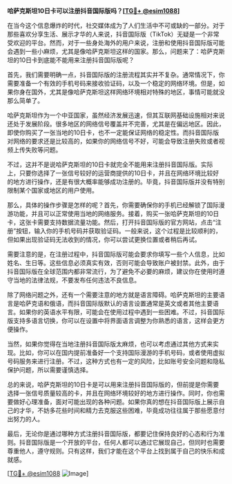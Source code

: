 **哈萨克斯坦10日卡可以注册抖音国际版吗？[[TG💪+ @esim1088](https://t.me/s/esim1088)]**

在当今这个信息爆炸的时代，社交媒体成为了人们生活中不可或缺的一部分。对于那些喜欢分享生活、展示才华的人来说，抖音国际版（TikTok）无疑是一个非常受欢迎的平台。然而，对于一些身处海外的用户来说，注册和使用抖音国际版可能会遇到一些小麻烦，尤其是像哈萨克斯坦这样的国家。那么，问题来了：哈萨克斯坦的10日卡到底能不能用来注册抖音国际版呢？

首先，我们需要明确一点，抖音国际版的注册流程其实并不复杂。通常情况下，你需要准备一个有效的手机号码来接收验证码，以及一个稳定的网络环境。但是，如果你身在国外，尤其是像哈萨克斯坦这样网络环境相对特殊的地区，事情可能就没那么简单了。

哈萨克斯坦作为一个中亚国家，虽然经济发展迅速，但其互联网基础设施相对来说还处于发展阶段。很多地区的网络信号覆盖并不完善，尤其是在偏远地区。因此，即使你购买了一张当地的10日卡，也不一定能保证网络的稳定性。而抖音国际版对网络的要求还是比较高的，如果你的网络信号不好，可能会导致注册失败或者视频上传失败等问题。

不过，这并不是说哈萨克斯坦的10日卡就完全不能用来注册抖音国际版。实际上，只要你选择了一张信号较好的运营商提供的10日卡，并且在网络环境比较好的地方进行操作，还是有很大概率能够成功注册的。毕竟，抖音国际版并没有特别限制某个国家或地区的用户使用。

那么，具体的操作步骤是怎样的呢？首先，你需要确保你的手机已经解锁了国际漫游功能，并且可以正常使用当地的网络服务。接着，购买一张哈萨克斯坦的10日卡，这张卡需要支持数据流量功能。然后，打开抖音国际版的官方网站，点击“注册”按钮，输入你的手机号码并获取验证码。一般来说，这个过程是比较顺利的，但如果出现验证码无法收到的情况，你可以尝试更换位置或者稍后再试。

需要注意的是，在注册过程中，抖音国际版可能会要求你填写一些个人信息，比如姓名、生日等。这些信息必须真实有效，否则可能会导致账户被封禁。此外，由于抖音国际版在全球范围内都非常流行，为了避免不必要的麻烦，建议你在使用时遵守当地的法律法规，不要发布任何违法不良信息。

除了网络问题之外，还有一个需要注意的地方就是语言障碍。哈萨克斯坦的主要语言是哈萨克语和俄语，而抖音国际版默认的语言设置通常是英文或者其他主要语言。如果你的英语水平有限，可能会在使用过程中遇到一些困难。不过，抖音国际版支持多语言切换，你可以在设置中将界面语言调整为你熟悉的语言，这样会更方便操作。

当然，如果你觉得在当地注册抖音国际版太麻烦，也可以考虑通过其他方式来实现。比如，你可以在国内提前准备好一个支持国际漫游的手机号码，或者使用虚拟号码服务来进行注册。不过，这种方式也有一定的风险，比如账号安全问题和隐私保护问题，所以需要谨慎选择。

总的来说，哈萨克斯坦的10日卡是可以用来注册抖音国际版的，但前提是你需要选择一张信号质量较高的卡，并且在网络环境较好的地方进行操作。同时，你也需要做好心理准备，面对可能出现的各种问题。如果你真的想在抖音国际版上展示自己的才华，不妨多花些时间和精力去克服这些困难，毕竟成功往往属于那些愿意付出努力的人。

最后，无论你是通过哪种方式注册抖音国际版，都要记住保持良好的心态和行为准则。抖音国际版是一个开放的平台，任何人都可以通过它展现自己，但同时也需要尊重他人，遵守规则。只有这样，我们才能在这个平台上找到属于自己的快乐和成就感。

[[TG💪+ @esim1088](https://t.me/s/esim1088) ![Image](https://i.postimg.cc/4NQfJmqS/Snipaste-2025-05-13-00-14-12.png)]